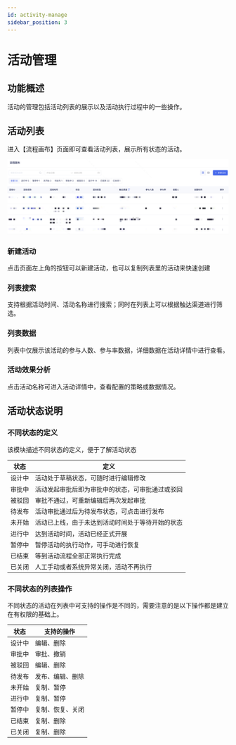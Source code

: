 ```yaml
---
id: activity-manage
sidebar_position: 3
---
```


# 活动管理

## 功能概述

活动的管理包括活动列表的展示以及活动执行过程中的一些操作。

## 活动列表

进入【流程画布】页面即可查看活动列表，展示所有状态的活动。

![图 1](/img/85832fd6ea591130e6f08a28778b1bb2515df8ffe5f6757c51782faccf775e7b.png)  

### 新建活动

点击页面左上角的按钮可以新建活动，也可以复制列表里的活动来快速创建

### 列表搜索

支持根据活动时间、活动名称进行搜索；同时在列表上可以根据触达渠道进行筛选。

### 列表数据

列表中仅展示该活动的参与人数、参与率数据，详细数据在活动详情中进行查看。

### 活动效果分析

点击活动名称可进入活动详情中，查看配置的策略或数据情况。

## 活动状态说明

### 不同状态的定义

该模块描述不同状态的定义，便于了解活动状态

| 状态   | 定义                                  |
| ------| ------------------------------------- |
| 设计中 | 活动处于草稿状态，可随时进行编辑修改             |
| 审批中 | 活动发起审批后即为审批中的状态，可审批通过或驳回   |
| 被驳回 | 审批不通过，可重新编辑后再次发起审批             |
| 待发布 | 活动审批通过后为待发布状态，可点击进行发布        |
| 未开始 | 活动已上线，由于未达到活动时间处于等待开始的状态   |
| 进行中 | 达到活动时间，活动已经正式开展                  |
| 暂停中 | 暂停活动的执行动作，可手动进行恢复               |
| 已结束 | 等到活动流程全部正常执行完成                    |
| 已关闭 | 人工手动或者系统异常关闭，活动不再执行           |

### 不同状态的列表操作

不同状态的活动在列表中可支持的操作是不同的，需要注意的是以下操作都是建立在有权限的基础上。

| 状态   | 支持的操作       |
| ------| -------------- |
| 设计中 | 编辑、删除       |
| 审批中 | 审批、撤销       |
| 被驳回 | 编辑、删除       |
| 待发布 | 发布、编辑、删除  |
| 未开始 | 复制、暂停       |
| 进行中 | 复制、暂停       |
| 暂停中 | 复制、恢复、关闭  |
| 已结束 | 复制、删除       |
| 已关闭 | 复制、删除       |
